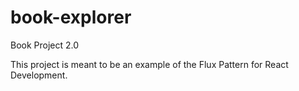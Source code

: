 # book-explorer
Book Project 2.0

This project is meant to be an example of the Flux Pattern for React Development.
